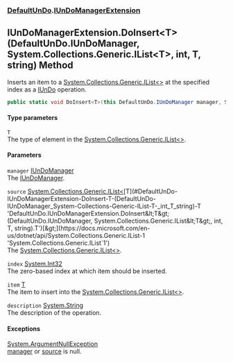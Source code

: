 ### [DefaultUnDo](./DefaultUnDo.md 'DefaultUnDo').[IUnDoManagerExtension](./DefaultUnDo-IUnDoManagerExtension.md 'DefaultUnDo.IUnDoManagerExtension')
## IUnDoManagerExtension.DoInsert&lt;T&gt;(DefaultUnDo.IUnDoManager, System.Collections.Generic.IList&lt;T&gt;, int, T, string) Method
Inserts an item to a [System.Collections.Generic.IList&lt;&gt;](https://docs.microsoft.com/en-us/dotnet/api/System.Collections.Generic.IList-1 'System.Collections.Generic.IList`1') at the specified index as a [IUnDo](./DefaultUnDo-IUnDo.md 'DefaultUnDo.IUnDo') operation.  
```csharp
public static void DoInsert<T>(this DefaultUnDo.IUnDoManager manager, System.Collections.Generic.IList<T> source, int index, T item, string description=null);
```
#### Type parameters
<a name='DefaultUnDo-IUnDoManagerExtension-DoInsert-T-(DefaultUnDo-IUnDoManager_System-Collections-Generic-IList-T-_int_T_string)-T'></a>
`T`  
The type of element in the [System.Collections.Generic.IList&lt;&gt;](https://docs.microsoft.com/en-us/dotnet/api/System.Collections.Generic.IList-1 'System.Collections.Generic.IList`1').  
  
#### Parameters
<a name='DefaultUnDo-IUnDoManagerExtension-DoInsert-T-(DefaultUnDo-IUnDoManager_System-Collections-Generic-IList-T-_int_T_string)-manager'></a>
`manager` [IUnDoManager](./DefaultUnDo-IUnDoManager.md 'DefaultUnDo.IUnDoManager')  
The [IUnDoManager](./DefaultUnDo-IUnDoManager.md 'DefaultUnDo.IUnDoManager').  
  
<a name='DefaultUnDo-IUnDoManagerExtension-DoInsert-T-(DefaultUnDo-IUnDoManager_System-Collections-Generic-IList-T-_int_T_string)-source'></a>
`source` [System.Collections.Generic.IList&lt;](https://docs.microsoft.com/en-us/dotnet/api/System.Collections.Generic.IList-1 'System.Collections.Generic.IList`1')[T](#DefaultUnDo-IUnDoManagerExtension-DoInsert-T-(DefaultUnDo-IUnDoManager_System-Collections-Generic-IList-T-_int_T_string)-T 'DefaultUnDo.IUnDoManagerExtension.DoInsert&lt;T&gt;(DefaultUnDo.IUnDoManager, System.Collections.Generic.IList&lt;T&gt;, int, T, string).T')[&gt;](https://docs.microsoft.com/en-us/dotnet/api/System.Collections.Generic.IList-1 'System.Collections.Generic.IList`1')  
The [System.Collections.Generic.IList&lt;&gt;](https://docs.microsoft.com/en-us/dotnet/api/System.Collections.Generic.IList-1 'System.Collections.Generic.IList`1').  
  
<a name='DefaultUnDo-IUnDoManagerExtension-DoInsert-T-(DefaultUnDo-IUnDoManager_System-Collections-Generic-IList-T-_int_T_string)-index'></a>
`index` [System.Int32](https://docs.microsoft.com/en-us/dotnet/api/System.Int32 'System.Int32')  
The zero-based index at which item should be inserted.  
  
<a name='DefaultUnDo-IUnDoManagerExtension-DoInsert-T-(DefaultUnDo-IUnDoManager_System-Collections-Generic-IList-T-_int_T_string)-item'></a>
`item` [T](#DefaultUnDo-IUnDoManagerExtension-DoInsert-T-(DefaultUnDo-IUnDoManager_System-Collections-Generic-IList-T-_int_T_string)-T 'DefaultUnDo.IUnDoManagerExtension.DoInsert&lt;T&gt;(DefaultUnDo.IUnDoManager, System.Collections.Generic.IList&lt;T&gt;, int, T, string).T')  
The item to insert into the [System.Collections.Generic.IList&lt;&gt;](https://docs.microsoft.com/en-us/dotnet/api/System.Collections.Generic.IList-1 'System.Collections.Generic.IList`1').  
  
<a name='DefaultUnDo-IUnDoManagerExtension-DoInsert-T-(DefaultUnDo-IUnDoManager_System-Collections-Generic-IList-T-_int_T_string)-description'></a>
`description` [System.String](https://docs.microsoft.com/en-us/dotnet/api/System.String 'System.String')  
The description of the operation.  
  
#### Exceptions
[System.ArgumentNullException](https://docs.microsoft.com/en-us/dotnet/api/System.ArgumentNullException 'System.ArgumentNullException')  
[manager](#DefaultUnDo-IUnDoManagerExtension-DoInsert-T-(DefaultUnDo-IUnDoManager_System-Collections-Generic-IList-T-_int_T_string)-manager 'DefaultUnDo.IUnDoManagerExtension.DoInsert&lt;T&gt;(DefaultUnDo.IUnDoManager, System.Collections.Generic.IList&lt;T&gt;, int, T, string).manager') or [source](#DefaultUnDo-IUnDoManagerExtension-DoInsert-T-(DefaultUnDo-IUnDoManager_System-Collections-Generic-IList-T-_int_T_string)-source 'DefaultUnDo.IUnDoManagerExtension.DoInsert&lt;T&gt;(DefaultUnDo.IUnDoManager, System.Collections.Generic.IList&lt;T&gt;, int, T, string).source') is null.  
